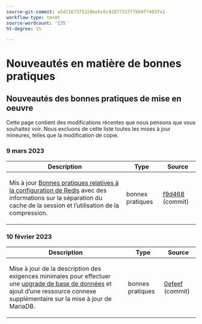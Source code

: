 ```yaml
---
source-git-commit: a5d7167375328bebc6c9287731ff7bb9f74037a1
workflow-type: tm+mt
source-wordcount: '135'
ht-degree: 1%

---
```

# Nouveautés en matière de bonnes pratiques

## Nouveautés des bonnes pratiques de mise en oeuvre

Cette page contient des modifications récentes que nous pensons que vous souhaitez voir. Nous excluons de cette liste toutes les mises à jour mineures, telles que la modification de copie.

### 9 mars 2023

<table style="table-layout:auto;">
  <thead>
    <tr>
      <th>Description</th>
      <th>Type</th>
      <th>Source</th>
    </tr>
  </thead>
  <tbody>
    <tr>
      <td><p>Mis à jour <a href="https://experienceleague.adobe.com/docs/commerce-operations/implementation-playbook/best-practices/planning/redis-service-configuration.html">Bonnes pratiques relatives à la configuration de Redis</a> avec des informations sur la séparation du cache de la session et l’utilisation de la compression.</p>
</td>
      <td>bonnes pratiques</td>
      <td><a href="https://github.com/AdobeDocs/commerce-operations.en/commit/f9d46893a25569b9cb00b45ab285758b3b74b410">f9d468</a> (commit)</td>
    </tr>
  </tbody>
</table><!-- date_group -->

### 10 février 2023

<table style="table-layout:auto;">
  <thead>
    <tr>
      <th>Description</th>
      <th>Type</th>
      <th>Source</th>
    </tr>
  </thead>
  <tbody>
    <tr>
      <td><p>Mise à jour de la description des exigences minimales pour effectuer une <a href="https://experienceleague.adobe.com/docs/commerce-operations/implementation-playbook/best-practices/maintenance/commerce-235-upgrade-prerequisites-mariadb.html">upgrade de base de données</a> et ajout d’une ressource connexe supplémentaire sur la mise à jour de MariaDB.</p>
</td>
      <td>bonnes pratiques</td>
      <td><a href="https://github.com/AdobeDocs/commerce-operations.en/commit/0efeef6f3d5276f42e4a67fe55f6108a399f45fb">0efeef</a> (commit)</td>
    </tr>
  </tbody>
</table><!-- date_group --><!-- month_group --><!-- year_group -->
